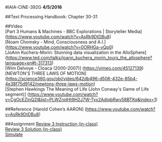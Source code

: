 #IAIA-CINE-392G
**4/5/2016**
  
##Text
Processing Handbook: Chapter 30-31 

##Video  
[Part 3 Humans & Machines - BBC Explorations | Storyteller Media]  
(https://www.youtube.com/watch?v=AsRk9DtDBu8)  
[Noam Chomsky - Mind, Consciousness and A.I.]
(https://www.youtube.com/watch?v=0ORHGa-vQp0)  
[JoAnn Kuchera-Morin: Stunning data visualization in the AlloSphere]
(https://www.ted.com/talks/joann_kuchera_morin_tours_the_allosphere?language=en#t-317313)  
[Wim Delvoye - Cloaca (2000-2007)]
(https://vimeo.com/45127139)  
[NEWTON'S THREE LAWS OF MOTION]
(https://science360.gov/obj/video/642db496-d506-432e-85b4-4e38f75d9142/newtons-three-laws-motion)  
[Stephen Hawkings The Meaning of Life (John Conway's Game of Life segment)]
(https://www.youtube.com/watch?v=CgOcEZinQ2I&list=PLWZrpIHt9H2J7W-Tyx2AdiqbRwv58BTKq&index=1)  



##Reference
[Harold Cohen’s AARON]
(https://www.youtube.com/watch?v=AsRk9DtDBu8)

##Assignment
[Review 3 Instruction (in-class)](../demo/Review3/Review3.md)  
[Review 3 Solution (in-class)](../demo/Review3/Review3.pde)  
[Simulate](../assignment/A8-Simulate.md)  
